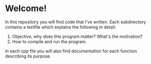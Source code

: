 # Welcome!

In this repository you will find code that I've written. Each subdirectory contains a textfile
which explains the following in detail:
1. Objective, why does this program matter? What's the motivation? 
2. How to compile and run the program.

In each cpp file you will also find documentation for each function describing its purpose.




